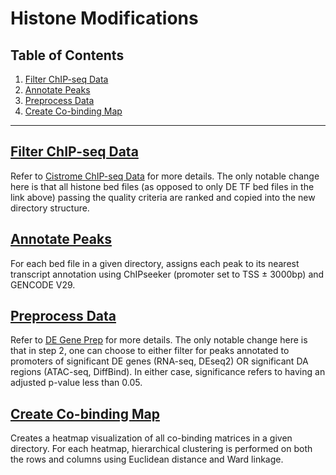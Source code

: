 # Histone Modifications

## Table of Contents
1. [Filter ChIP-seq Data](#filter-chip-seq-data)
1. [Annotate Peaks](#annotate-peaks)
1. [Preprocess Data](#preprocess-data)
1. [Create Co-binding Map](#create-co-binding-maps)

---

## [Filter ChIP-seq Data](qualityBeds.R)
Refer to [Cistrome ChIP-seq Data](../tfchip/info.md#Cistrome-chip-seq-data) for more details. The only notable change here is that all histone bed files (as opposed to only DE TF bed files in the link above) passing the quality criteria are ranked and copied into the new directory structure.

## [Annotate Peaks](annotate.R)
For each bed file in a given directory, assigns each peak to its nearest transcript annotation using ChIPseeker (promoter set to TSS ± 3000bp) and GENCODE V29.

## [Preprocess Data](preprocess.py)
Refer to [DE Gene Prep](../tfchip/info.md#de-gene-prep) for more details. The only notable change here is that in step 2, one can choose to either filter for peaks annotated to promoters of significant DE genes (RNA-seq, DEseq2) OR significant DA regions (ATAC-seq, DiffBind). In either case, significance refers to having an adjusted p-value less than 0.05.

## [Create Co-binding Map](cobinding.R)
Creates a heatmap visualization of all co-binding matrices in a given directory. For each heatmap, hierarchical clustering is performed on both the rows and columns using Euclidean distance and Ward linkage.